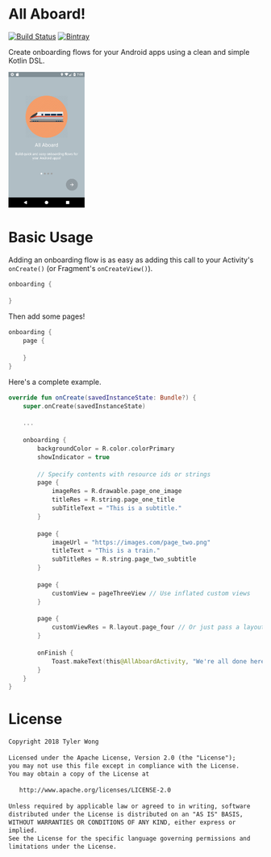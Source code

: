 # All Aboard!

[![Build Status](https://travis-ci.org/tylerbwong/AllAboard.svg?branch=master)](https://travis-ci.org/tylerbwong/AllAboard)
[![Bintray](https://img.shields.io/bintray/v/tylerbwong/maven/AllAboard.svg)](https://bintray.com/tylerbwong/maven/AllAboard)

Create onboarding flows for your Android apps using a clean and simple Kotlin DSL.

<img src="/art/screenshot.png" width="30%">

# Basic Usage

Adding an onboarding flow is as easy as adding this call to your Activity's ```onCreate()``` (or Fragment's ```onCreateView()```).

```kotlin
onboarding {
    
}
```

Then add some pages! 

```kotlin
onboarding {
    page {
        
    }
}
```

Here's a complete example.

```kotlin
override fun onCreate(savedInstanceState: Bundle?) {
    super.onCreate(savedInstanceState)
    
    ...
    
    onboarding {
        backgroundColor = R.color.colorPrimary
        showIndicator = true
        
        // Specify contents with resource ids or strings
        page {
            imageRes = R.drawable.page_one_image
            titleRes = R.string.page_one_title
            subTitleText = "This is a subtitle."
        }
    
        page {
            imageUrl = "https://images.com/page_two.png"
            titleText = "This is a train."
            subTitleRes = R.string.page_two_subtitle
        }
    
        page {
            customView = pageThreeView // Use inflated custom views
        }
    
        page {
            customViewRes = R.layout.page_four // Or just pass a layout resource id!
        }
    
        onFinish {
            Toast.makeText(this@AllAboardActivity, "We're all done here!", Toast.LENGTH_LONG).show()
        }
    }
}
```

# License

    Copyright 2018 Tyler Wong

    Licensed under the Apache License, Version 2.0 (the "License");
    you may not use this file except in compliance with the License.
    You may obtain a copy of the License at

       http://www.apache.org/licenses/LICENSE-2.0

    Unless required by applicable law or agreed to in writing, software
    distributed under the License is distributed on an "AS IS" BASIS,
    WITHOUT WARRANTIES OR CONDITIONS OF ANY KIND, either express or implied.
    See the License for the specific language governing permissions and
    limitations under the License.
    

